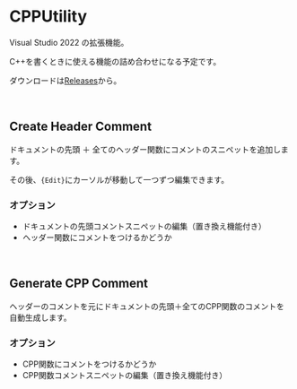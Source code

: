 # CPPUtility
Visual Studio 2022 の拡張機能。

C++を書くときに使える機能の詰め合わせになる予定です。

ダウンロードは[Releases](https://github.com/Shi-553/CPPUtility/releases)から。

&nbsp;

## Create Header Comment
ドキュメントの先頭 ＋ 全てのヘッダー関数にコメントのスニペットを追加します。

その後、`{Edit}`にカーソルが移動して一つずつ編集できます。

### オプション
* ドキュメントの先頭コメントスニペットの編集（置き換え機能付き）
* ヘッダー関数にコメントをつけるかどうか

&nbsp;

## Generate CPP Comment
ヘッダーのコメントを元にドキュメントの先頭＋全てのCPP関数のコメントを自動生成します。

### オプション
* CPP関数にコメントをつけるかどうか
* CPP関数コメントスニペットの編集（置き換え機能付き）
